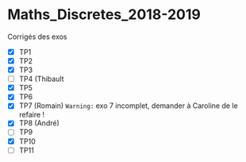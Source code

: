 # Maths_Discretes_2018-2019

Corrigés des exos
- [x] TP1
- [x] TP2
- [x] TP3
- [ ] TP4 (Thibault
- [x] TP5
- [x] TP6
- [X] TP7 (Romain) `Warning:` exo 7 incomplet, demander à Caroline de le refaire !
- [X] TP8 (André)
- [ ] TP9
- [X] TP10
- [ ] TP11
